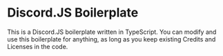 # Discord.JS Boilerplate
This is a Discord.JS boilerplate written in TypeScript. You can modify and use this boilerplate for anything,
as long as you keep existing Credits and Licenses in the code.